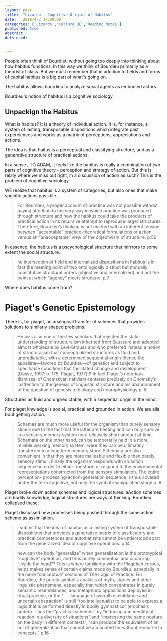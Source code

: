 ```yaml
---
layout: post
title:  "Lizardo - Cognitive Origins of Habitus"
date:   2018-4-2 17:50:00
categories: ['Lizardo','Culture QE','Reading Notes']
published: true
Abstract:
defs_used:


---
```


People often think of Bourdieu without going too deeply into thinking about how habitus functions. In this way we think of Bourdieu primarily as a theorist of class. But we must remember that in addition to fields and forms of capital habitus is a big part of what's going on.

The habitus allows bourdieu to analyze social agents as embodied actors.

Bourdieu's notion of habitus is a cognitive sociology.

## Unpackign the Habitus

What is habitus? It is a theory of individual action. It is, for instance, a system of lasting, transposable dispositions which integrate past expereicnces and works as a matrix of perceptions, appreciations and actions.

The idea is that haitus is a perceptual and classifying structure, and as a generative structure of practical actions.

In a sense , TO ADAM, it feels like the habitus is really a combination of two parts of cognitive theory - perception and strategy of action. But this is relaly where we miss out right, in a discussion of action as such? This is the problem of cognitive sociology.


WE realize that habitus is a system of categories, but also ones that make specific actions possible.

>For Bourdieu, a proper account of practice was not possible without paying
attention to the very way in which practice was produced through structure and
how the
habitus
could take the products of practical action in its recursive attempt
to reproduce larger structures. Therefore, Bourdieu’s thinking is not marked with
an inherent tension between “acceptable” practice-theoretical formulations of
action versus an “unacceptable” view of the objectivism of structure. p.56

In essence, the habitus is a pscychological structure that mirrrors to some extent the social structure.
>he intersection of field and internalized
dispositions in habitus is in fact the meeting point of two ontologically distinct but
mutually constitutive structural orders (objective and internalized) and not the point at
which “agency” meets structure. p.7

Where does habitus come from?

# Piaget's Genetic Epistemology

There is, for piaget, an analogical transfer of schemes that provides solutions to similarly shaped problems.

>He was also one of the few
scholars that rejected the static understanding of structuralism inherited from
Saussure and adopted almost wholesale by Levi-Strauss and who preferred
instead a notion of structuralism that conceptualized structures as fluid and
unpredictable, with a determined sequential origin (hence the appellate—favored
by Bourdieu—of genetic) and subject to specifiable conditions that facilitated change
and development (Dosse, 1997: p. 175; Piaget, 1977).9 In fact Piaget’s notorious
dismissal of Chomskyan nativism centered precisely on Chomsky’s inattention to
the genesis of linguistic structure and his abandonment of the question of genesis
to biology and neurophysiology p. 8

Structures as fluid and unpredictable, with a sequential origin in the mind.

For piaget knwledge is social, practical and grounded in action. We are alla bout getting action.

>Schemas are much
more useful for the organism than purely sensory stimuli due to the fact that the
latter are fleeting and can only survive in a sensory memory system for a relatively
short amount of time. Schemata on the other hand, can be temporarily held in a
more reliable working memory system, were they can be ultimately transferred to
a long term memory store. Schemata are also convenient in that they are more
malleable and flexible than purely sensory stimuli. Finally the organism responds
with an action sequence in order to either transform or respond to the environmental
representations constructed from the sensory stimulation. The entire perception-
processing-action-generation sequence is thus covered under the term
cognitive, not only the symbol-manipulation stage p. 9

Piaget broke down action schemes and logical structures. aAction schemes are bodily knowledge, logical structures are ways of thinking. Bourdieu collapsed these.

Piaget discussed new processes being pushed through the same action scheme as assimilation.

>I submit that the idea of habitus as a lasting system of transposable dispositions
that provides a generative matrix of classificatory and practical competences and
automatisms cannot be understood apart from the generalized idea of cognitive
operations. p.14

>how can the body “generalize” when generalization is the prototypical “cognitive”
operation, and thus purely conceptual and occurring “inside the head”?
This is where familiarity with the Piagetian corpus, helps makes sense of certain
claims made by Bourdieu, especially in the more “conceptual” sections of The
Logic of Practice. For Bourdieu, the purely symbolic analysis of myth, stories and
other linguistic phenomena, especially that which concentrates in purely semantic
resemblances, and metaphoric oppositions deployed in ritual practice, or the
“. . . language of overall resemblance and uncertain abstraction” is still “too intellectualist
to be able to express a logic that is performed directly in bodily gymnastics”
(emphasis added). Thus the “practical schemes” by “inducing and identity of
reaction in a diversity of situations” and “impressing the same posture on the
body in different contexts”, “can produce the equivalent of an act of generalization
that cannot be accounted for without recourse to concepts.” p.16
